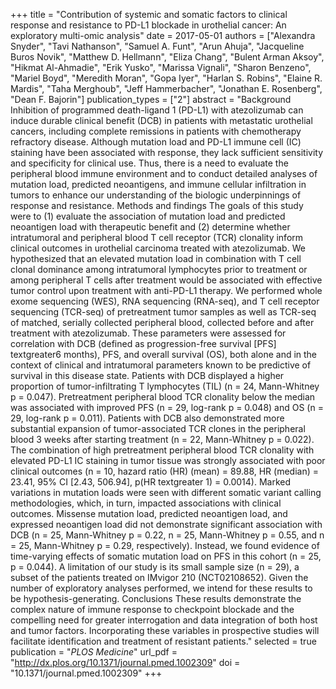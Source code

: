 +++
title = "Contribution of systemic and somatic factors to clinical response and resistance to PD-L1 blockade in urothelial cancer: An exploratory multi-omic analysis"
date = 2017-05-01
authors = ["Alexandra Snyder", "Tavi Nathanson", "Samuel A. Funt", "Arun Ahuja", "Jacqueline Buros Novik", "Matthew D. Hellmann", "Eliza Chang", "Bulent Arman Aksoy", "Hikmat Al-Ahmadie", "Erik Yusko", "Marissa Vignali", "Sharon Benzeno", "Mariel Boyd", "Meredith Moran", "Gopa Iyer", "Harlan S. Robins", "Elaine R. Mardis", "Taha Merghoub", "Jeff Hammerbacher", "Jonathan E. Rosenberg", "Dean F. Bajorin"]
publication_types = ["2"]
abstract = "Background Inhibition of programmed death-ligand 1 (PD-L1) with atezolizumab can induce durable clinical benefit (DCB) in patients with metastatic urothelial cancers, including complete remissions in patients with chemotherapy refractory disease. Although mutation load and PD-L1 immune cell (IC) staining have been associated with response, they lack sufficient sensitivity and specificity for clinical use. Thus, there is a need to evaluate the peripheral blood immune environment and to conduct detailed analyses of mutation load, predicted neoantigens, and immune cellular infiltration in tumors to enhance our understanding of the biologic underpinnings of response and resistance.   Methods and findings The goals of this study were to (1) evaluate the association of mutation load and predicted neoantigen load with therapeutic benefit and (2) determine whether intratumoral and peripheral blood T cell receptor (TCR) clonality inform clinical outcomes in urothelial carcinoma treated with atezolizumab. We hypothesized that an elevated mutation load in combination with T cell clonal dominance among intratumoral lymphocytes prior to treatment or among peripheral T cells after treatment would be associated with effective tumor control upon treatment with anti-PD-L1 therapy. We performed whole exome sequencing (WES), RNA sequencing (RNA-seq), and T cell receptor sequencing (TCR-seq) of pretreatment tumor samples as well as TCR-seq of matched, serially collected peripheral blood, collected before and after treatment with atezolizumab. These parameters were assessed for correlation with DCB (defined as progression-free survival [PFS] textgreater6 months), PFS, and overall survival (OS), both alone and in the context of clinical and intratumoral parameters known to be predictive of survival in this disease state. Patients with DCB displayed a higher proportion of tumor-infiltrating T lymphocytes (TIL) (n = 24, Mann-Whitney p = 0.047). Pretreatment peripheral blood TCR clonality below the median was associated with improved PFS (n = 29, log-rank p = 0.048) and OS (n = 29, log-rank p = 0.011). Patients with DCB also demonstrated more substantial expansion of tumor-associated TCR clones in the peripheral blood 3 weeks after starting treatment (n = 22, Mann-Whitney p = 0.022). The combination of high pretreatment peripheral blood TCR clonality with elevated PD-L1 IC staining in tumor tissue was strongly associated with poor clinical outcomes (n = 10, hazard ratio (HR) (mean) = 89.88, HR (median) = 23.41, 95% CI [2.43, 506.94], p(HR textgreater 1) = 0.0014). Marked variations in mutation loads were seen with different somatic variant calling methodologies, which, in turn, impacted associations with clinical outcomes. Missense mutation load, predicted neoantigen load, and expressed neoantigen load did not demonstrate significant association with DCB (n = 25, Mann-Whitney p = 0.22, n = 25, Mann-Whitney p = 0.55, and n = 25, Mann-Whitney p = 0.29, respectively). Instead, we found evidence of time-varying effects of somatic mutation load on PFS in this cohort (n = 25, p = 0.044). A limitation of our study is its small sample size (n = 29), a subset of the patients treated on IMvigor 210 (NCT02108652). Given the number of exploratory analyses performed, we intend for these results to be hypothesis-generating.   Conclusions These results demonstrate the complex nature of immune response to checkpoint blockade and the compelling need for greater interrogation and data integration of both host and tumor factors. Incorporating these variables in prospective studies will facilitate identification and treatment of resistant patients."
selected = true
publication = "*PLOS Medicine*"
url_pdf = "http://dx.plos.org/10.1371/journal.pmed.1002309"
doi = "10.1371/journal.pmed.1002309"
+++

